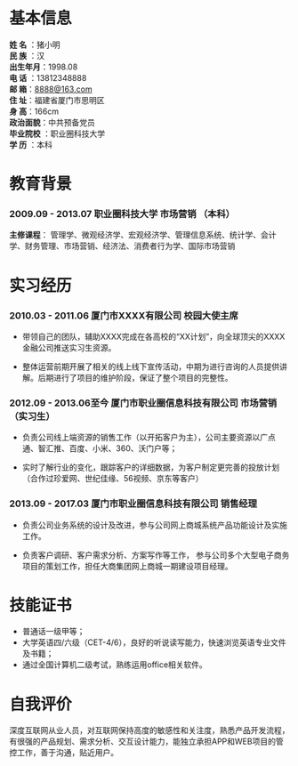 
# 基本信息
**姓 名**  ：猪小明         
**民 族**  ：汉        
**出生年月**：1998.08   
**电 话**  ：13812348888     
**邮 箱**：8888@163.com    
**住 址**：福建省厦门市思明区     
**身 高**：166cm    
**政治面貌**：中共预备党员    
**毕业院校**  ：职业圈科技大学    
**学 历**  ：本科

# 教育背景
### 2009.09 - 2013.07      职业圈科技大学       市场营销   （本科）
**主修课程**：
管理学、微观经济学、宏观经济学、管理信息系统、统计学、会计学、财务管理、市场营销、经济法、消费者行为学、国际市场营销

# 实习经历
###  2010.03 - 2011.06         厦门市XXXX有限公司         校园大使主席
- 带领自己的团队，辅助XXXX完成在各高校的“XX计划”，向全球顶尖的XXXX金融公司推送实习生资源。

- 整体运营前期开展了相关的线上线下宣传活动，中期为进行咨询的人员提供讲解。后期进行了项目的维护阶段，保证了整个项目的完整性。

### 2012.09 - 2013.06至今     厦门市职业圈信息科技有限公司     市场营销    （实习生）
- 负责公司线上端资源的销售工作（以开拓客户为主），公司主要资源以广点通、智汇推、百度、小米、360、沃门户等；

- 实时了解行业的变化，跟踪客户的详细数据，为客户制定更完善的投放计划（合作过珍爱网、世纪佳缘、56视频、京东等客户）

### 2013.09 - 2017.03     厦门市职业圈信息科技有限公司     销售经理
- 负责公司业务系统的设计及改进，参与公司网上商城系统产品功能设计及实施工作。

- 负责客户调研、客户需求分析、方案写作等工作， 参与公司多个大型电子商务项目的策划工作，担任大商集团网上商城一期建设项目经理。

# 技能证书
-  普通话一级甲等；
- 大学英语四/六级（CET-4/6），良好的听说读写能力，快速浏览英语专业文件及书籍；
- 通过全国计算机二级考试，熟练运用office相关软件。

# 自我评价
深度互联网从业人员，对互联网保持高度的敏感性和关注度，熟悉产品开发流程，有很强的产品规划、需求分析、交互设计能力，能独立承担APP和WEB项目的管控工作，善于沟通，贴近用户。
